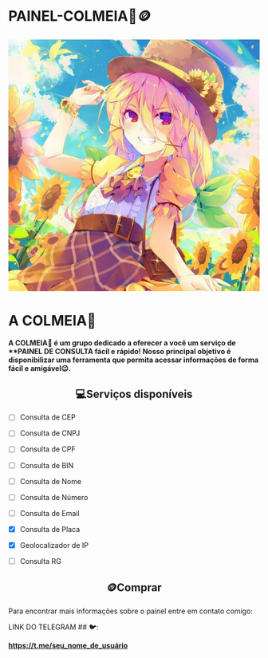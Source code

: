 #   PAINEL-COLMEIA🌻🪙

![Descrição da Imagem](6d0f30ed15f74a62ed7bad5b50a8c59a.jpg)

<h1><b>A COLMEIA🌻</b></h1>

<p><b>A COLMEIA🌻 é um grupo dedicado a oferecer a você um serviço de **PAINEL DE CONSULTA fácil e rápido! Nosso principal objetivo é disponibilizar uma ferramenta que permita acessar informações de forma fácil e amigável😉.</b></p>

<h2 align="center">💻Serviços disponíveis</h2>

- [ ] Consulta de CEP

- [ ] Consulta de CNPJ

- [ ] Consulta de CPF

- [ ] Consulta de BIN

- [ ] Consulta de Nome

- [ ] Consulta de Número

- [ ] Consulta de Email

- [x] Consulta de Placa

- [x] Geolocalizador de IP

- [ ] Consulta RG

<h2 align="center">🪙Comprar</h2>

<p>Para encontrar mais informações sobre o painel entre em contato comigo:</p>

LINK DO TELEGRAM ## 🐦: 

**https://t.me/seu_nome_de_usuário** 






